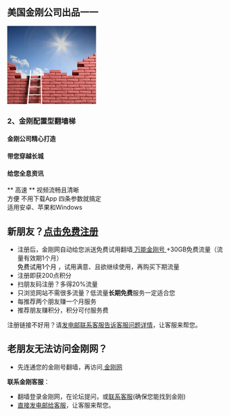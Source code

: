 ## 美国金刚公司出品一一

![image](l-w-s-athird.png)
### 2、金刚配置型翻墙梯

####  金刚公司精心打造
####     带您穿越长城
####     给您全息资讯

** 高速 ** 视频流畅且清晰<br>
<font color="Black">方便 </font>不用下载App 四条参数就搞定<br>
适用安卓、苹果和Windows <br>
    
## 新朋友？[点击免费注册](https://myfasttrack.org/midman/testfm.php)
* 注册后，金刚网自动给您派送免费试用翻墙[ 万能金刚号 ](https://a2zitpro.github.io/web/万能金刚号)+30GB免费流量（流量有效期1个月）<br>
<font color="Black">免费试用1个月 </font>，试用满意、且欲继续使用，再购买下期流量<br>
* 注册即获200点积分
* 扫朋友码注册？多得20%流量
* 只浏览网站不需很多流量？低流量**长期免费**服务一定适合您
* 每推荐两个朋友赚一个月服务
* 推荐朋友赚积分，积分可付服务费

注册链接不好用？请[发电邮联系客服告诉客服问题详情](mailto:cs@a2zitpro.com)，让客服来帮您。

## 老朋友无法访问金刚网？
* 先连通您的金刚号翻墙，再访问[ 金刚网 ](https://atozitpro.net/zh)   

**联系金刚客服**：
  * 翻墙登录金刚网，在论坛提问，或[联系客服](https://www.atozitpro.net/zh/contact-us/)(确保您能找到金刚)
  * [直接发电邮给客服](mailto:cs@a2zitpro.com)，让客服来帮您。
